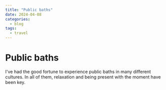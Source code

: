 ```yaml
---
title: "Public baths"
date: 2024-04-08
categories:
  - blog
tags:
  - travel
---
```


# Public baths
I've had the good fortune to experience public baths in many different cultures. In all of them, relaxation and being present with the moment have been key.